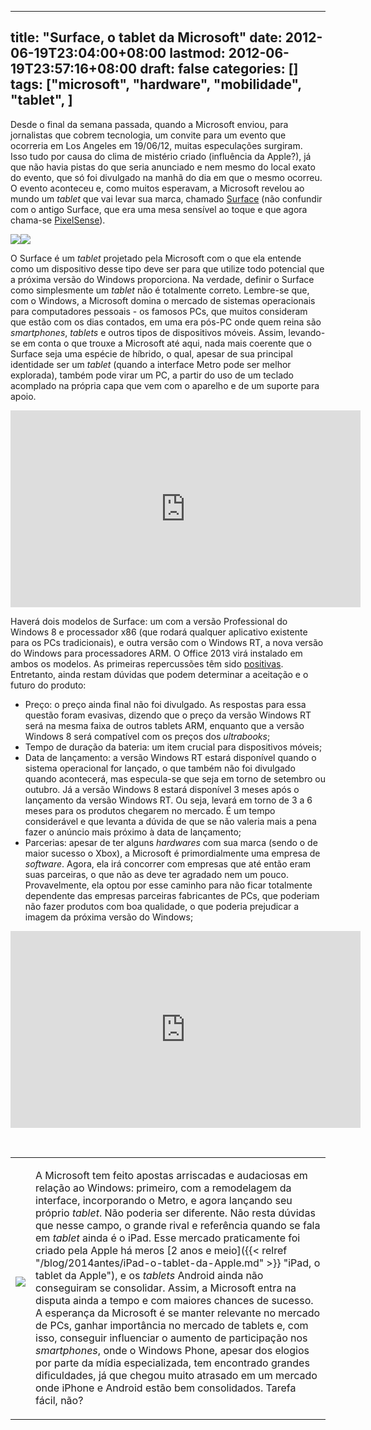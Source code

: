 
---
title: "Surface, o tablet da Microsoft"
date: 2012-06-19T23:04:00+08:00
lastmod: 2012-06-19T23:57:16+08:00
draft: false
categories: []
tags: ["microsoft", "hardware", "mobilidade", "tablet", ]
---


Desde o final da semana passada, quando a Microsoft enviou, para jornalistas que cobrem tecnologia, um convite para um evento que ocorreria em Los Angeles em 19/06/12, muitas especulações surgiram. Isso tudo por causa do clima de mistério criado (influência da Apple?), já que não havia pistas do que seria anunciado e nem mesmo do local exato do evento, que só foi divulgado na manhã do dia em que o mesmo ocorreu. O evento aconteceu e, como muitos esperavam, a Microsoft revelou ao mundo um *tablet* que vai levar sua marca, chamado [Surface](http://www.surface.com) (não confundir com o antigo Surface, que era uma mesa sensível ao toque e que agora chama-se [PixelSense](http://news.cnet.com/8301-10805_3-57455731-75/microsoft-renames-its-old-surface-computer-as-pixelsense/ "Microsoft renames its old Surface computer as PixelSense")).

![](/img/2012%2f6%2fsurface1.jpg)![](/img/2012%2f6%2fsurface2.jpg)

O Surface é um *tablet* projetado pela Microsoft com o que ela entende como um dispositivo desse tipo deve ser para que utilize todo potencial que a próxima versão do Windows proporciona. Na verdade, definir o Surface como simplesmente um *tablet* não é totalmente correto. Lembre-se que, com o Windows, a Microsoft domina o mercado de sistemas operacionais para computadores pessoais - os famosos PCs, que muitos consideram que estão com os dias contados, em uma era pós-PC onde quem reina são *smartphones*, *tablets* e outros tipos de dispositivos móveis. Assim, levando-se em conta o que trouxe a Microsoft até aqui, nada mais coerente que o Surface seja uma espécie de híbrido, o qual, apesar de sua principal identidade ser um *tablet* (quando a interface Metro pode ser melhor explorada), também pode virar um PC, a partir do uso de um teclado acomplado na própria capa que vem com o aparelho e de um suporte para apoio.

<iframe src="http://www.youtube.com/embed/jozTK-MqEXQ" width="560" height="315" frameborder="0" scrolling="auto"></iframe>

Haverá dois modelos de Surface: um com a versão Professional do Windows 8 e processador x86 (que rodará qualquer aplicativo existente para os PCs tradicionais), e outra versão com o Windows RT, a nova versão do Windows para processadores ARM. O Office 2013 virá instalado em ambos os modelos. As primeiras repercussões têm sido [positivas](http://gizmodo.com/5919521/microsoft-surface-just-made-the-macbook-air-and-the-ipad-obsolete "Microsoft Surface Just Made the MacBook Air and the iPad Look Obsolete"). Entretanto, ainda restam dúvidas que podem determinar a aceitação e o futuro do produto:

*   Preço: o preço ainda final não foi divulgado. As respostas para essa questão foram evasivas, dizendo que o preço da versão Windows RT será na mesma faixa de outros tablets ARM, enquanto que a versão Windows 8 será compatível com os preços dos *ultrabooks*;
*   Tempo de duração da bateria: um item crucial para dispositivos móveis;
*   Data de lançamento: a versão Windows RT estará disponível quando o sistema operacional for lançado, o que também não foi divulgado quando acontecerá, mas especula-se que seja em torno de setembro ou outubro. Já a versão Windows 8 estará disponível 3 meses após o lançamento da versão Windows RT. Ou seja, levará em torno de 3 a 6 meses para os produtos chegarem no mercado. É um tempo considerável e que levanta a dúvida de que se não valeria mais a pena fazer o anúncio mais próximo à data de lançamento;
*   Parcerias: apesar de ter alguns *hardwares* com sua marca (sendo o de maior sucesso o Xbox), a Microsoft é primordialmente uma empresa de *software*. Agora, ela irá concorrer com empresas que até então eram suas parceiras, o que não as deve ter agradado nem um pouco. Provavelmente, ela optou por esse caminho para não ficar totalmente dependente das empresas parceiras fabricantes de PCs, que poderiam não fazer produtos com boa qualidade, o que poderia prejudicar a imagem da próxima versão do Windows;


<iframe src="http://www.youtube.com/embed/dpzu3HM2CIo" width="560" height="315" frameborder="0" scrolling="auto"></iframe>

  <table border="0"> <tbody> <tr> <td> <p>![](/img/2012%2f6%2fwindows8_vs_ipad.jpg)</p>  </td> <td> <p>A Microsoft tem feito apostas arriscadas e audaciosas em relação ao Windows: primeiro, com a remodelagem da interface, incorporando o Metro, e agora lançando seu próprio *tablet*. Não poderia ser diferente. Não resta dúvidas que nesse campo, o grande rival e referência quando se fala em *tablet* ainda é o iPad. Esse mercado praticamente foi criado pela Apple há meros [2 anos e meio]({{< relref "/blog/2014antes/iPad-o-tablet-da-Apple.md" >}} "iPad, o tablet da Apple"), e os *tablets* Android ainda não conseguiram se consolidar. Assim, a Microsoft entra na disputa ainda a tempo e com maiores chances de sucesso. A esperança da Microsoft é se manter relevante no mercado de PCs, ganhar importância no mercado de tablets e, com isso, conseguir influenciar o aumento de participação nos *smartphones*, onde o Windows Phone, apesar dos elogios por parte da mídia especializada, tem encontrado grandes dificuldades, já que chegou muito atrasado em um mercado onde iPhone e Android estão bem consolidados. Tarefa fácil, não?</p> </td> </tr> </tbody> </table> 

